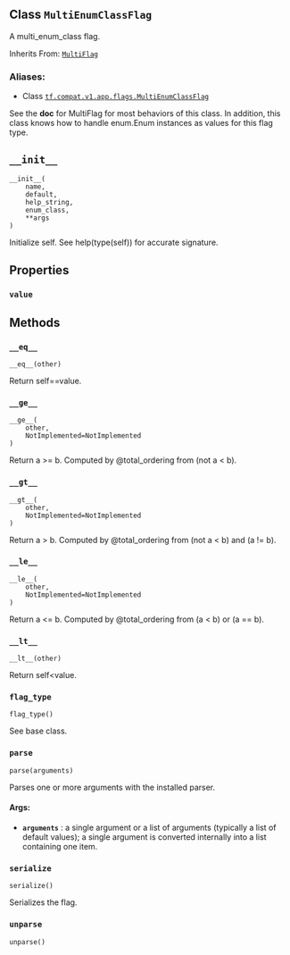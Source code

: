 ## Class `MultiEnumClassFlag`

A multi_enum_class flag.

Inherits From:
[`MultiFlag`](https://tensorflow.google.cn/api_docs/python/tf/compat/v1/flags/MultiFlag)

### Aliases:

  * Class [`tf.compat.v1.app.flags.MultiEnumClassFlag`](/api_docs/python/tf/compat/v1/flags/MultiEnumClassFlag)

See the **doc** for MultiFlag for most behaviors of this class. In addition,
this class knows how to handle enum.Enum instances as values for this flag
type.

## `__init__`

    
    
    __init__(
        name,
        default,
        help_string,
        enum_class,
        **args
    )
    

Initialize self. See help(type(self)) for accurate signature.

## Properties

### `value`

## Methods

### `__eq__`

    
    
    __eq__(other)
    

Return self==value.

### `__ge__`

    
    
    __ge__(
        other,
        NotImplemented=NotImplemented
    )
    

Return a >= b. Computed by @total_ordering from (not a < b).

### `__gt__`

    
    
    __gt__(
        other,
        NotImplemented=NotImplemented
    )
    

Return a > b. Computed by @total_ordering from (not a < b) and (a != b).

### `__le__`

    
    
    __le__(
        other,
        NotImplemented=NotImplemented
    )
    

Return a <= b. Computed by @total_ordering from (a < b) or (a == b).

### `__lt__`

    
    
    __lt__(other)
    

Return self<value.

### `flag_type`

    
    
    flag_type()
    

See base class.

### `parse`

    
    
    parse(arguments)
    

Parses one or more arguments with the installed parser.

#### Args:

  * **`arguments`** : a single argument or a list of arguments (typically a list of default values); a single argument is converted internally into a list containing one item.

### `serialize`

    
    
    serialize()
    

Serializes the flag.

### `unparse`

    
    
    unparse()
    

